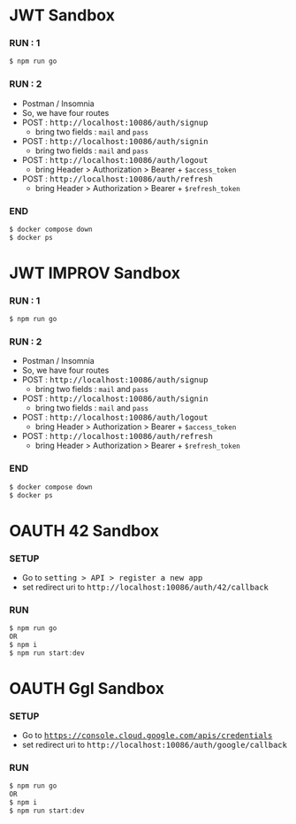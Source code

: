 # JWT Sandbox
### RUN : 1
```c
$ npm run go
```
### RUN : 2 
- Postman / Insomnia
- So, we have four routes 
- POST : <kbd>http://localhost:10086/auth/signup</kbd>
  - bring two fields : `mail` and `pass`
- POST : <kbd>http://localhost:10086/auth/signin</kbd>
  - bring two fields : `mail` and `pass`
- POST : <kbd>http://localhost:10086/auth/logout</kbd>
  - bring Header > Authorization > Bearer + `$access_token`
- POST : <kbd>http://localhost:10086/auth/refresh</kbd>
  - bring Header > Authorization > Bearer + `$refresh_token`
### END
```c
$ docker compose down
$ docker ps
``` 

# JWT IMPROV Sandbox
### RUN : 1
```c
$ npm run go
```
### RUN : 2 
- Postman / Insomnia
- So, we have four routes 
- POST : <kbd>http://localhost:10086/auth/signup</kbd>
  - bring two fields : `mail` and `pass`
- POST : <kbd>http://localhost:10086/auth/signin</kbd>
  - bring two fields : `mail` and `pass`
- POST : <kbd>http://localhost:10086/auth/logout</kbd>
  - bring Header > Authorization > Bearer + `$access_token`
- POST : <kbd>http://localhost:10086/auth/refresh</kbd>
  - bring Header > Authorization > Bearer + `$refresh_token`
### END
```c
$ docker compose down
$ docker ps
``` 

# OAUTH 42 Sandbox
### SETUP
- Go to <kbd>setting > API > register a new app</kbd>
- set redirect uri to <kbd>http://localhost:10086/auth/42/callback</kbd>
### RUN
```c
$ npm run go
OR
$ npm i
$ npm run start:dev
```

# OAUTH Ggl Sandbox
### SETUP
- Go to <kbd>https://console.cloud.google.com/apis/credentials</kbd>
- set redirect uri to <kbd>http://localhost:10086/auth/google/callback</kbd>
### RUN
```c
$ npm run go
OR
$ npm i
$ npm run start:dev
```
